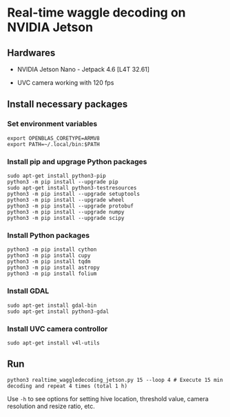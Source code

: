 # Real-time waggle decoding on NVIDIA Jetson

## Hardwares

- NVIDIA Jetson Nano - Jetpack 4.6 [L4T 32.61]

- UVC camera working with 120 fps

## Install necessary packages

### Set environment variables
```
export OPENBLAS_CORETYPE=ARMV8
export PATH=~/.local/bin:$PATH
```
### Install pip and upgrage Python packages
```
sudo apt-get install python3-pip
python3 -m pip install --upgrade pip
sudo apt-get install python3-testresources
python3 -m pip install --upgrade setuptools
python3 -m pip install --upgrade wheel
python3 -m pip install --upgrade protobuf
python3 -m pip install --upgrade numpy
python3 -m pip install --upgrade scipy
```
### Install Python packages
```
python3 -m pip install cython
python3 -m pip install cupy
python3 -m pip install tqdm
python3 -m pip install astropy
python3 -m pip install folium
```
### Install GDAL
```
sudo apt-get install gdal-bin
sudo apt-get install python3-gdal
```
### Install UVC camera controllor
```
sudo apt-get install v4l-utils
```

## Run
```
python3 realtime_waggledecoding_jetson.py 15 --loop 4 # Execute 15 min decoding and repeat 4 times (total 1 h)
```
Use `-h` to see options for setting hive location, threshold value, camera resolution and resize ratio, etc.
